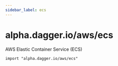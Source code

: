 ```yaml
---
sidebar_label: ecs
---
```


# alpha.dagger.io/aws/ecs

AWS Elastic Container Service (ECS)

```cue
import "alpha.dagger.io/aws/ecs"
```

